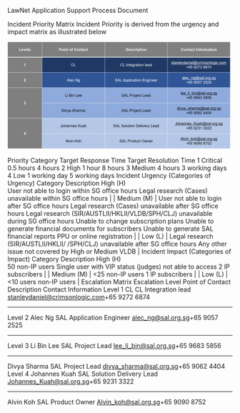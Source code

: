 LawNet
Application Support Process Document

Incident Priority Matrix
Incident Priority is derived from the urgency and impact matrix as illustrated below

<a href="./images/incidenprioritymatrix.png" target="_blank">
    <img src="./images/incidenprioritymatrix.png" width=500 />
</a>

Priority	Category	Target Response Time	Target Resolution Time
1	Critical	0.5 hours	4 hours
2	High	1 hour	8 hours
3	Medium	4 hours	3 working days
4	Low	1 working day	5 working days
Incident Urgency (Categories of Urgency)
Category	Description
High (H)	
User not able to login within SG office hours
Legal research (Cases) unavailable within SG office hours | | Medium (M) |
User not able to login after SG office hours
Legal research (Cases) unavailable after SG office hours
Legal research (SIR/AUSTLII/HKLII/VLDB/SPH/CLJ) unavailable during SG office hours
Unable to change subscription plans
Unable to generate financial documents for subscribers
Unable to generate SAL financial reports
PPU or online registration | | Low (L) |
Legal research (SIR/AUSTLII/HKLII/ /SPH/CLJ) unavailable after SG office hours
Any other issue not covered by High or Medium VLDB |
Incident Impact (Categories of Impact)
Category	Description
High (H)	
50 non-IP users
Single user with VIP status (judges) not able to access
2 IP subscribers | | Medium (M) |
&lt;25 non-IP users
1 IP subscribers | | Low (L) |
&lt;10 users non-IP users |
Escalation Matrix
Escalation Level	Point of Contact	Description	Contact Information
Level 1	CL	CL Integration lead	stanleydaniel@crimsonlogic.com+65 9272 6874
---	---	---	---
Level 2	Alec Ng	SAL Application Engineer	alec_ng@sal.org.sg+65 9057 2525
---	---	---	---
Level 3	Li Bin Lee	SAL Project Lead	lee_li_bin@sal.org.sg+65 9683 5856
---	---	---	---
Divya Sharma	SAL Project Lead	divya_sharma@sal.org.sg+65 9062 4404	
Level 4	Johannes Kuah	SAL Solution Delivery Lead	Johannes_Kuah@sal.org.sg+65 9231 3322
---	---	---	---
Alvin Koh	SAL Product Owner	Alvin_koh@sal.org.sg+65 9090 8752
